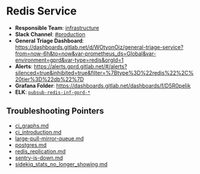 <!-- MARKER: do not edit this section directly. Edit services/service-mappings.yml then run scripts/generate-docs -->
#  Redis Service

* **Responsible Team**: [infrastructure](https://about.gitlab.com/handbook/engineering/infrastructure/)
* **Slack Channel**: [#production](https://gitlab.slack.com/archives/production/production)
* **General Triage Dashboard**: https://dashboards.gitlab.net/d/WOtyonOiz/general-triage-service?from=now-6h&to=now&var-prometheus_ds=Global&var-environment=gprd&var-type=redis&orgId=1
* **Alerts**: https://alerts.gprd.gitlab.net/#/alerts?silenced=true&inhibited=true&filter=%7Btype%3D%22redis%22%2C%20tier%3D%22db%22%7D
* **Grafana Folder**: https://dashboards.gitlab.net/dashboards/f/D5R0peIik
* **ELK**: [`pubsub-redis-inf-gprd-*`](https://log.gitlab.net/goto/27a6bf4e347ef9da754f06eb0a54aedc)

## Troubleshooting Pointers

* [ci_graphs.md](ci_graphs.md)
* [ci_introduction.md](ci_introduction.md)
* [large-pull-mirror-queue.md](large-pull-mirror-queue.md)
* [postgres.md](postgres.md)
* [redis_replication.md](redis_replication.md)
* [sentry-is-down.md](sentry-is-down.md)
* [sidekiq_stats_no_longer_showing.md](sidekiq_stats_no_longer_showing.md)

<!-- END_MARKER -->
